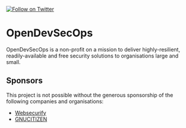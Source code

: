 [![Follow on Twitter](https://img.shields.io/twitter/follow/opendevsecops.svg?logo=twitter)](https://twitter.com/opendevsecops)

# OpenDevSecOps

OpenDevSecOps is a non-profit on a mission to deliver highly-resilient, readily-available and free security solutions to organisations large and small.

## Sponsors

This project is not possible without the generous sponsorship of the following companies and organisations:

* [Websecurify](https://websecurify.com)
* [GNUCITIZEN](https://gnucitizen.org)
